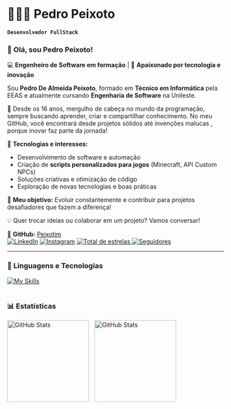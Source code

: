 # 👨🏻‍💻 Pedro Peixoto

**`Desenvolvedor FullStack`**


### 👋 Olá, sou Pedro Peixoto!  

💻 **Engenheiro de Software em formação** | 🎯 **Apaixonado por tecnologia e inovação**  

Sou **Pedro De Almeida Peixoto**, formado em **Técnico em Informática** pela EEAS e atualmente cursando **Engenharia de Software** na Unileste.  

🚀 Desde os 16 anos, mergulho de cabeça no mundo da programação, sempre buscando aprender, criar e compartilhar conhecimento. No meu GitHub, você encontrará desde projetos sólidos até invenções malucas , porque inovar faz parte da jornada!  

🔧 **Tecnologias e interesses:**  
- Desenvolvimento de software e automação  
- Criação de **scripts personalizados para jogos** (Minecraft, API Custom NPCs)  
- Soluções criativas e otimização de código  
- Exploração de novas tecnologias e boas práticas  

📌 **Meu objetivo:** Evoluir constantemente e contribuir para projetos desafiadores que fazem a diferença!  

💡 Quer trocar ideias ou colaborar em um projeto? Vamos conversar!  

🔗 **GitHub:** [Peixotim](https://github.com/Peixotim)  
    [![LinkedIn](https://img.shields.io/badge/-LinkedIn-0096FF?style=for-the-badge&logo=linkedin&logoColor=FF00F6&color:FFF)](https://www.linkedin.com/in/peixotim/)
    [![Instagram](https://img.shields.io/badge/Instagram-E4405F?style=for-the-badge&logo=instagram&logoColor=white)](https://instagram.com/peixotohub)
    </a> 
    <a href="https://github.com/Peixotim?tab=repositories&sort=stargazers">
        <img 
            alt="Total de estrelas" 
            title="Total de estrelas GitHub" 
            src="https://custom-icon-badges.demolab.com/github/stars/Peixotim?color=55960c&style=for-the-badge&labelColor=488207&logo=star&label=estrelas"
        />
    </a>
    <a href="https://github.com/Peixotim?tab=followers">
        <img 
            alt="Seguidores" 
            title="Me siga no GitHub" 
            src="https://custom-icon-badges.demolab.com/github/followers/Peixotim?color=236ad3&labelColor=1155ba&style=for-the-badge&logo=github&label=Seguidores&logoColor=white"
        />
    </a>
</p>

---

### 🤖 Linguagens e Tecnologias

[![My Skills](https://skillicons.dev/icons?i=html,css,javascript,typescript,git,java,spring,react,nextjs,github,go)](https://skillicons.dev)
<br/>
<br/>

### 📊 Estatísticas

<p>
  <img 
    align="left" 
    alt="GitHub Stats" 
    height="190" 
    style="padding-right: 10px;" 
    src="https://github-readme-stats.vercel.app/api?username=Peixotim&show_icons=true&theme=tokyonight&include_all_commits=true&locale=pt-br" 
  />

<img 
      align="left" 
      alt="GitHub Stats" 
      height="190" 
      src="https://github-readme-stats.vercel.app/api/top-langs/?username=Peixotim&theme=tokyonight&layout=compact&custom_title=Tecnologias&langs_count=9" 
  />

</p>
